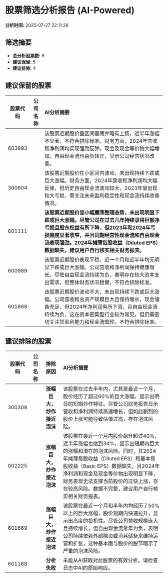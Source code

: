 # 股票筛选分析报告 (AI-Powered)

**分析时间:** 2025-07-27 22:11:28

## 筛选摘要

- **总分析股票数:** 9
- **建议保留:** 5
- **建议排除:** 4

## 建议保留的股票

| 股票代码 | 公司名称 | AI分析摘要 |
|:---:|:---:|:---|
| 603893 |  | 该股票近期股价呈区间震荡并略有上扬，近半年涨幅不显著，不符合排除标准。财务方面，2024年营收和净利润均实现强劲反弹，现金及现金等价物大幅增加，自由现金流也由负转正，显示公司经营状况改善。 |
| 300604 |  | 该股票近期股价在小区间内波动，未出现持续下跌或巨大涨幅。财务方面，2024年营收和净利润均大幅反弹，但历史自由现金流波动较大，2023年曾出现较大亏损，需关注未来盈利稳定性和现金流持续改善情况。 |
| 601111 |  | **该股票近期股价呈小幅震荡整理态势，未出现明显下跌或巨大涨幅。尽管公司在过去几年持续录得巨额净亏损且股东权益有所下降，但2023年和2024年亏损幅度显著收窄，并且同期经营性现金流和自由现金流表现强劲。2024年摊薄每股收益（Diluted EPS）数据缺失，建议用户自行核实相关财务报表。** |
| 600989 |  | 该股票近期股价表现平稳，近一个月和近半年均无明显下跌或巨大涨幅。公司营收和净利润保持健康增长，尽管自由现金流持续为负，表明存在较大资本支出需求，但整体财务状况稳健，不符合排除标准。 |
| 601668 |  | 该股票近期股价波动不大，未出现持续下跌或巨大涨幅。公司营收和总资产规模巨大且保持增长，现金储备充足，但2024年净利润有所下滑，且自由现金流持续为负，这在资本密集型行业较为常见，但仍需密切关注其盈利能力和现金流管理。不符合排除标准。 |

## 建议排除的股票

| 股票代码 | 公司名称 | 排除原因 | AI分析摘要 |
|:---:|:---:|:---:|:---|
| 300308 |  | **涨幅巨大，炒作接近泡沫** | 该股票在过去半年内，尤其是最近一个月，股价经历了超过60%的巨大涨幅，显示出明显的短期炒作特征。尽管公司财务报表显示营收和净利润持续高速增长，但如此剧烈的股价上涨可能导致估值过高，存在泡沫风险。 |
| 002225 |  | **涨幅巨大，炒作接近泡沫** | 该股票在最近一个月内股价飙升超过40%，近半年涨幅也达到34%，显示出短期内巨大的涨幅和潜在的泡沫风险。同时，其2024年摊薄每股收益（Diluted EPS）和基本每股收益（Basic EPS）数据缺失，且2024年净利润和现金及现金等价物出现明显下降，财务表现无法支撑当前股价的过快上涨，存在较高风险。数据不完整，建议用户自行核实相关财务报表。 |
| 601669 |  | **涨幅巨大，炒作接近泡沫** | 该股票在最近一个月和半年内均经历了50%以上的巨大涨幅，股价短期内快速拉升，显示出高度的投机性。尽管公司营收规模庞大且持续增长，但自由现金流常年为负，表明公司持续依赖外部融资或消耗储备来维持运营和扩张，这种基本面与股价的脱节暗示了严重的泡沫风险。 |
| 601168 |  | **分析失败** | 未能从AI获取对此股票的有效分析。请检查日志中AI的原始响应。 |
